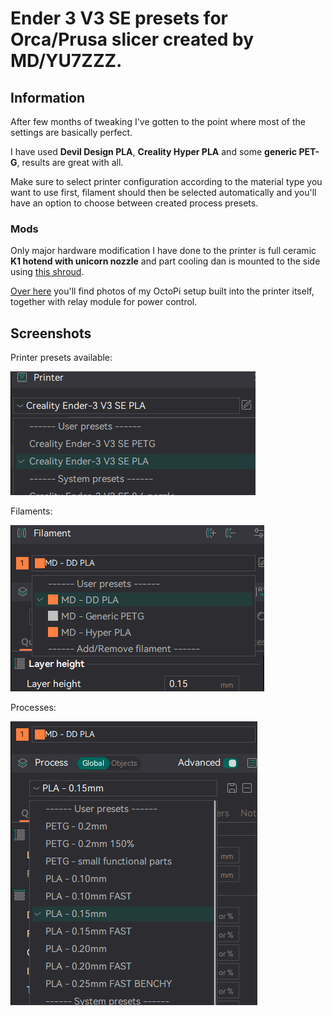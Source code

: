 # **Ender 3 V3 SE presets** for Orca/Prusa slicer created by **MD/YU7ZZZ**.

## Information
After few months of tweaking I've gotten to the point where most of the settings are basically perfect.

I have used  **Devil Design PLA**, **Creality Hyper PLA** and some **generic PET-G**, results are great with all.


Make sure to select printer configuration according to the material type you want to use first, filament should then be selected automatically and you'll have an option to choose between created process presets.

### Mods
Only major hardware modification I have done to the printer is full ceramic **K1 hotend with unicorn nozzle** and part cooling dan is mounted to the side using [this shroud](https://www.printables.com/model/637754-ender-3-v3-se-lightweight-fan-shroud).

[Over here](https://www.reddit.com/r/Ender3V3SE/comments/1gafygk/installed_octopi_inside_ender_3_v3_se/) you'll find photos of my OctoPi setup built into the printer itself, together with relay module for power control.

## Screenshots
Printer presets available:

![Printers](/Printers.png?raw=true "Optional Title")

Filaments:

![Filaments](/Filaments.png?raw=true "Optional Title")

Processes:

![Processes](/Processes.png?raw=true "Optional Title")


